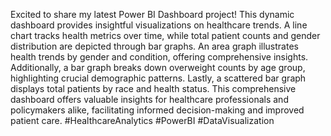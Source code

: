 Excited to share my latest Power BI Dashboard project! This dynamic dashboard provides insightful visualizations on healthcare trends. A line chart tracks health metrics over time, while total patient counts and gender distribution are depicted through bar graphs. An area graph illustrates health trends by gender and condition, offering comprehensive insights. Additionally, a bar graph breaks down overweight counts by age group, highlighting crucial demographic patterns. Lastly, a scattered bar graph displays total patients by race and health status. This comprehensive dashboard offers valuable insights for healthcare professionals and policymakers alike, facilitating informed decision-making and improved patient care. #HealthcareAnalytics #PowerBI #DataVisualization
